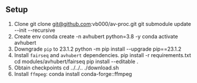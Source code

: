 ## Setup

1. Clone
        git clone git@github.com:vb000/av-proc.git
        git submodule update --init --recursive
2. Create env
        conda create -n avhubert python=3.8 -y
        conda activate avhubert
3. Downgrade `pip` to 23.1.2
        python -m pip install --upgrade pip==23.1.2
4. Install `fairseq` and `avhubert` dependencies.
        pip install -r requirements.txt
        cd modules/avhubert/fairseq
        pip install --editable .
5. Obtain checkpoints
        cd ../../..
        ./download.sh
6. Install `ffmpeg`:
        conda install conda-forge::ffmpeg


